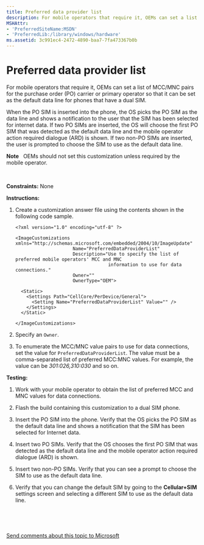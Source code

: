 ```yaml
---
title: Preferred data provider list
description: For mobile operators that require it, OEMs can set a list of MCC/MNC pairs for the purchase order (PO) carrier or primary operator so that it can be set as the default data line for phones that have a dual SIM.
MSHAttr:
- 'PreferredSiteName:MSDN'
- 'PreferredLib:/library/windows/hardware'
ms.assetid: 3c991ec4-2472-4890-baa7-7fa473367b0b
---
```


# Preferred data provider list


For mobile operators that require it, OEMs can set a list of MCC/MNC pairs for the purchase order (PO) carrier or primary operator so that it can be set as the default data line for phones that have a dual SIM.

When the PO SIM is inserted into the phone, the OS picks the PO SIM as the data line and shows a notification to the user that the SIM has been selected for internet data. If two PO SIMs are inserted, the OS will choose the first PO SIM that was detected as the default data line and the mobile operator action required dialogue (ARD) is shown. If two non-PO SIMs are inserted, the user is prompted to choose the SIM to use as the default data line.

**Note**  
OEMs should not set this customization unless required by the mobile operator.

 

<a href="" id="constraints---none"></a>**Constraints:** None  

<a href="" id="instructions-"></a>**Instructions:**  
1.  Create a customization answer file using the contents shown in the following code sample.

    ``` syntax
    <?xml version="1.0" encoding="utf-8" ?>  

    <ImageCustomizations xmlns="http://schemas.microsoft.com/embedded/2004/10/ImageUpdate"  
                         Name="PreferredDataProviderList"  
                         Description="Use to specify the list of preferred mobile operators' MCC and MNC 
                                      information to use for data connections."  
                         Owner=""  
                         OwnerType="OEM"> 
      
      <Static>  
        <Settings Path="CellCore/PerDevice/General">  
          <Setting Name="PreferredDataProviderList" Value="" />   
        </Settings>  
      </Static>

    </ImageCustomizations>
    ```

2.  Specify an `Owner`.

3.  To enumerate the MCC/MNC value pairs to use for data connections, set the value for `PreferredDataProviderList`. The value must be a comma-separated list of preferred MCC:MNC values. For example, the value can be *301:026,310:030* and so on.

<a href="" id="testing-"></a>**Testing:**  
1.  Work with your mobile operator to obtain the list of preferred MCC and MNC values for data connections.

2.  Flash the build containing this customization to a dual SIM phone.

3.  Insert the PO SIM into the phone. Verify that the OS picks the PO SIM as the default data line and shows a notification that the SIM has been selected for Internet data.

4.  Insert two PO SIMs. Verify that the OS chooses the first PO SIM that was detected as the default data line and the mobile operator action required dialogue (ARD) is shown.

5.  Insert two non-PO SIMs. Verify that you can see a prompt to choose the SIM to use as the default data line.

6.  Verify that you can change the default SIM by going to the **Cellular+SIM** settings screen and selecting a different SIM to use as the default data line.

 

 

[Send comments about this topic to Microsoft](mailto:wsddocfb@microsoft.com?subject=Documentation%20feedback%20%5Bp_phCustomization\p_phCustomization%5D:%20Preferred%20data%20provider%20list%20%20RELEASE:%20%289/7/2016%29&body=%0A%0APRIVACY%20STATEMENT%0A%0AWe%20use%20your%20feedback%20to%20improve%20the%20documentation.%20We%20don't%20use%20your%20email%20address%20for%20any%20other%20purpose,%20and%20we'll%20remove%20your%20email%20address%20from%20our%20system%20after%20the%20issue%20that%20you're%20reporting%20is%20fixed.%20While%20we're%20working%20to%20fix%20this%20issue,%20we%20might%20send%20you%20an%20email%20message%20to%20ask%20for%20more%20info.%20Later,%20we%20might%20also%20send%20you%20an%20email%20message%20to%20let%20you%20know%20that%20we've%20addressed%20your%20feedback.%0A%0AFor%20more%20info%20about%20Microsoft's%20privacy%20policy,%20see%20http://privacy.microsoft.com/default.aspx. "Send comments about this topic to Microsoft")




